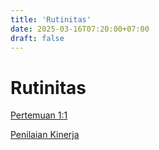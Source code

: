 ```yaml
---
title: 'Rutinitas'
date: 2025-03-16T07:20:00+07:00
draft: false
---
```


# Rutinitas

[Pertemuan 1:1](./pertemuan-1-1/)

[Penilaian Kinerja](./penilaian-kinerja/)
